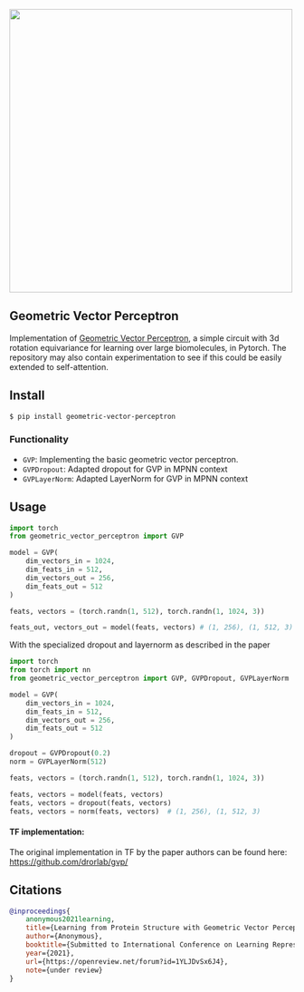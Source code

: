 <img src="./diagram.png" width="500px"></img>

## Geometric Vector Perceptron

Implementation of <a href="https://openreview.net/forum?id=1YLJDvSx6J4">Geometric Vector Perceptron</a>, a simple circuit with 3d rotation equivariance for learning over large biomolecules, in Pytorch. The repository may also contain experimentation to see if this could be easily extended to self-attention.

## Install

```bash
$ pip install geometric-vector-perceptron
```

### Functionality
* `GVP`: Implementing the basic geometric vector perceptron.
* `GVPDropout`: Adapted dropout for GVP in MPNN context
* `GVPLayerNorm`: Adapted LayerNorm for GVP in MPNN context

## Usage

```python
import torch
from geometric_vector_perceptron import GVP

model = GVP(
    dim_vectors_in = 1024,
    dim_feats_in = 512,
    dim_vectors_out = 256,
    dim_feats_out = 512
)

feats, vectors = (torch.randn(1, 512), torch.randn(1, 1024, 3))

feats_out, vectors_out = model(feats, vectors) # (1, 256), (1, 512, 3)
```

With the specialized dropout and layernorm as described in the paper

```python
import torch
from torch import nn
from geometric_vector_perceptron import GVP, GVPDropout, GVPLayerNorm

model = GVP(
    dim_vectors_in = 1024,
    dim_feats_in = 512,
    dim_vectors_out = 256,
    dim_feats_out = 512
)

dropout = GVPDropout(0.2)
norm = GVPLayerNorm(512)

feats, vectors = (torch.randn(1, 512), torch.randn(1, 1024, 3))

feats, vectors = model(feats, vectors)
feats, vectors = dropout(feats, vectors)
feats, vectors = norm(feats, vectors)  # (1, 256), (1, 512, 3)
```

#### TF implementation:

The original implementation in TF by the paper authors can be found here: https://github.com/drorlab/gvp/

## Citations

```bibtex
@inproceedings{
    anonymous2021learning,
    title={Learning from Protein Structure with Geometric Vector Perceptrons},
    author={Anonymous},
    booktitle={Submitted to International Conference on Learning Representations},
    year={2021},
    url={https://openreview.net/forum?id=1YLJDvSx6J4},
    note={under review}
}
```
